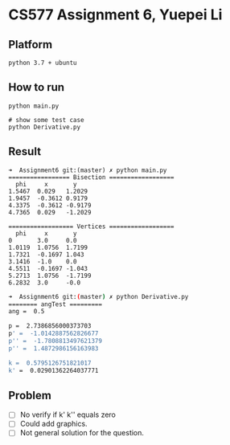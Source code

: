 # CS577 Assignment 6, Yuepei Li

## Platform

```
python 3.7 + ubuntu
```

## How to run

```shell
python main.py

# show some test case
python Derivative.py
```

## Result

```shell
➜  Assignment6 git:(master) ✗ python main.py      
================= Bisection ==================
  phi     x       y
1.5467  0.029   1.2029
1.9457  -0.3612 0.9179
4.3375  -0.3612 -0.9179
4.7365  0.029   -1.2029

================== Vertices ==================
  phi     x       y
0       3.0     0.0
1.0119  1.0756  1.7199
1.7321  -0.1697 1.043
3.1416  -1.0    0.0
4.5511  -0.1697 -1.043
5.2713  1.0756  -1.7199
6.2832  3.0     -0.0
```

```sh
➜  Assignment6 git:(master) ✗ python Derivative.py
======== angTest =========
ang =  0.5

p =  2.7386856000373703
p' =  -1.0142887562826677
p'' =  -1.7808813497621379
p'' =  1.4872986156163983

k =  0.5795126751821017
k' =  0.02901362264037771
```

## Problem

- [ ] No verify if k' k'' equals zero
- [ ] Could add graphics.
- [ ] Not general solution for the question.
